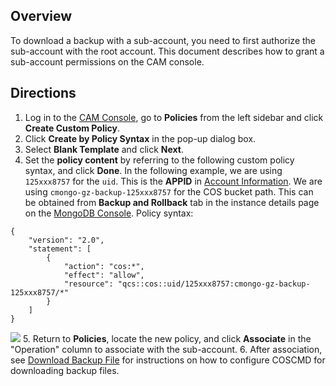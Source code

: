 ## Overview
To download a backup with a sub-account, you need to first authorize the sub-account with the root account. This document describes how to grant a sub-account permissions on the CAM console.

## Directions
1. Log in to the [CAM Console](https://console.cloud.tencent.com/cam/policy), go to **Policies** from the left sidebar and click **Create Custom Policy**.
2. Click **Create by Policy Syntax** in the pop-up dialog box.
3. Select **Blank Template** and click **Next**.
4. Set the **policy content** by referring to the following custom policy syntax, and click **Done**.
In the following example, we are using `125xxx8757` for the `uid`. This is the **APPID** in [Account Information](https://console.cloud.tencent.com/developer). We are using `cmongo-gz-backup-125xxx8757` for the COS bucket path. This can be obtained from **Backup and Rollback** tab in the instance details page on the [MongoDB Console](https://console.cloud.tencent.com/mongodb).
Policy syntax:
```
{
    "version": "2.0",
    "statement": [
        {
            "action": "cos:*",
            "effect": "allow",
            "resource": "qcs::cos::uid/125xxx8757:cmongo-gz-backup-125xxx8757/*"
        }
    ]
}
```
![](https://main.qcloudimg.com/raw/b06d62f32fad931f2a7c031c22847035.png)
5. Return to **Policies**, locate the new policy, and click **Associate** in the "Operation" column to associate with the sub-account.
6. After association, see [Download Backup File](https://intl.cloud.tencent.com/document/product/240/32463) for instructions on how to configure COSCMD for downloading backup files.
